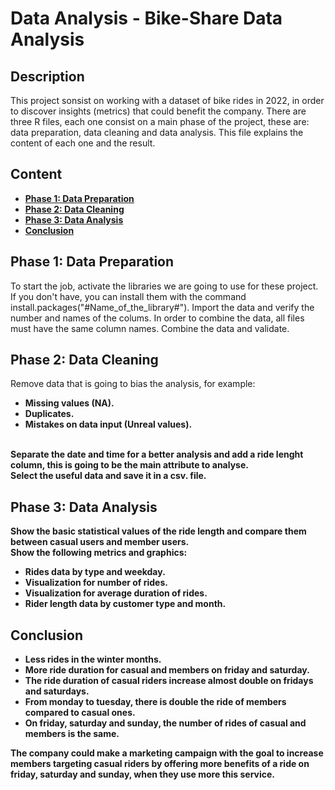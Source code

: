<h1>Data Analysis - Bike-Share Data Analysis</h1>

<h2>Description</h2>
This project sonsist on working with a dataset of bike rides in 2022, in order to discover insights (metrics) that could benefit the company. There are three R files, each one consist on a main phase of the project, these are: data preparation, data cleaning and data analysis. This file explains the content of each one and the result.

<br />

<h2>Content</h2>

- <b>[Phase 1: Data Preparation](#phase-1-data-preparation)</b>
- <b>[Phase 2: Data Cleaning](#phase-2-data-cleaning)</b>
- <b>[Phase 3: Data Analysis](phase-3-data-analysis)</b>
- <b>[Conclusion](#conclusion)</b>

<h2>Phase 1: Data Preparation</h2>

To start the job, activate the libraries we are going to use for these project. If you don't have, you can install them with the command install.packages("#Name_of_the_library#").
Import the data and verify the number and names of the colums. In order to combine the data, all files must have the same column names.
Combine the data and validate.

<h2>Phase 2: Data Cleaning</h2>

Remove data that is going to bias the analysis, for example:
- <b>Missing values (NA).<b>
- <b>Duplicates.<b>
- <b>Mistakes on data input (Unreal values).<b>
<br/>
Separate the date and time for a better analysis and add a ride lenght column, this is going to be the main attribute to analyse.<br />
Select the useful data and save it in a csv. file.

<h2>Phase 3: Data Analysis</h2>

Show the basic statistical values of the ride length and compare them between casual users and member users.<br/>
Show the following metrics and graphics:
- <b>Rides data by type and weekday.<b>
- <b>Visualization for number of rides.<b>
- <b>Visualization for average duration of rides.<b>
- <b>Rider length data by customer type and month.<b>

<h2>Conclusion</h2>

- <b>Less rides in the winter months.<b>
- <b>More ride duration for casual and members on friday and saturday.<b>
- <b>The ride duration of casual riders increase almost double on fridays and saturdays.<b>
- <b>From monday to tuesday, there is double the ride of members compared to casual ones.<b>
- <b>On friday, saturday and sunday, the number of rides of casual and members is the same.<b>


The company could make a marketing campaign with the goal to increase members targeting casual riders by offering more benefits of a ride on friday, saturday and sunday, when they use more this service.


<!--
 ```diff
- text in red
+ text in green
! text in orange
# text in gray
@@ text in purple (and bold)@@
```
--!>
